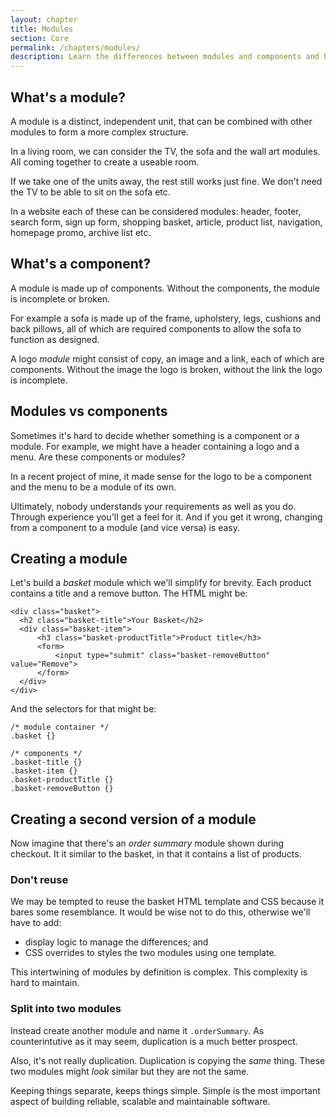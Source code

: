 ```yaml
---
layout: chapter
title: Modules
section: Core
permalink: /chapters/modules/
description: Learn the differences between modules and components and how to identify them within a design. We'll also code up some example modules together.
---
```


## What's a module?

A module is a distinct, independent unit, that can be combined with other modules to form a more complex structure.

In a living room, we can consider the TV, the sofa and the wall art modules. All coming together to create a useable room.

If we take one of the units away, the rest still works just fine. We don't need the TV to be able to sit on the sofa etc.

In a website each of these can be considered modules: header, footer, search form, sign up form, shopping basket, article, product list, navigation, homepage promo, archive list etc.

## What's a component?

A module is made up of components. Without the components, the module is incomplete or broken.

For example a sofa is made up of the frame, upholstery, legs, cushions and back pillows, all of which are required components to allow the sofa to function as designed.

A logo *module* might consist of copy, an image and a link, each of which are components. Without the image the logo is broken, without the link the logo is incomplete.

## Modules vs components

Sometimes it's hard to decide whether something is a component or a module. For example, we might have a header containing a logo and a menu. Are these components or modules?

In a recent project of mine, it made sense for the logo to be a component and the menu to be a module of its own.

Ultimately, nobody understands your requirements as well as you do. Through experience you'll get a feel for it. And if you get it wrong, changing from a component to a module (and vice versa) is easy.

## Creating a module

Let's build a *basket* module which we'll simplify for brevity. Each product contains a title and a remove button. The HTML might be:

	<div class="basket">
	  <h2 class="basket-title">Your Basket</h2>
	  <div class="basket-item">
	      <h3 class="basket-productTitle">Product title</h3>
          <form>
              <input type="submit" class="basket-removeButton" value="Remove">
	      </form>
	  </div>
	</div>

And the selectors for that might be:

	/* module container */
	.basket {}

	/* components */
	.basket-title {}
	.basket-item {}
	.basket-productTitle {}
	.basket-removeButton {}

## Creating a second version of a module

Now imagine that there's an *order summary* module shown during checkout. It it similar to the basket, in that it contains a list of products.

### Don't reuse

We may be tempted to reuse the basket HTML template and CSS because it bares some resemblance. It would be wise not to do this, otherwise we'll have to add:

* display logic to manage the differences; and
* CSS overrides to styles the two modules using one template.

This intertwining of modules by definition is complex. This complexity is hard to maintain.

### Split into two modules

Instead create another module and name it `.orderSummary`. As counterintutive as it may seem, duplication is a much better prospect.

Also, it's not really duplication. Duplication is copying the *same* thing. These two modules might *look* similar but they are not the same.

Keeping things separate, keeps things simple. Simple is the most important aspect of building reliable, scalable and maintainable software.
